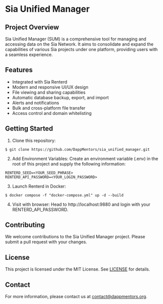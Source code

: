 # Sia Unified Manager

## Project Overview

Sia Unified Manager (SUM) is a comprehensive tool for managing and accessing data on the Sia Network. It aims to consolidate and expand the capabilities of various Sia projects under one platform, providing users with a seamless experience.

## Features

* Integrated with Sia Renterd
* Modern and responsive UI/UX design
* File viewing and sharing capabilities
* Automatic database backup, export, and import
* Alerts and notifications
* Bulk and cross-platform file transfer
* Access control and domain whitelisting

## Getting Started

1. Clone this repository: 
```
$ git clone https://github.com/DappMentors/sia_unified_manager.git
```

2. Add Environment Variables: Create an environment variable (.env) in the root of this project and supply the following information:

```
RENTERD_SEED=<YOUR_SEED_PHRASE>
RENTERD_API_PASSWORD=<YOUR_LOGIN_PASSWORD>
```
3. Launch Renterd in Docker: 
```
$ docker compose -f "docker-compose.yml" up -d --build
```

4. Visit with browser: Head to http://localhost:9880 and login with your RENTERD_API_PASSWORD.
## Contributing

We welcome contributions to the Sia Unified Manager project. Please submit a pull request with your changes.

## License

This project is licensed under the MIT License. See [LICENSE](LICENSE) for details.

## Contact

For more information, please contact us at [contact@dappmentors.org](mailto:contact@dappmentors.org).